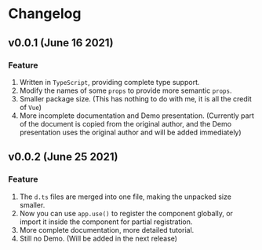 # Changelog

## v0.0.1 (June 16 2021)

### Feature

1. Written in `TypeScript`, providing complete type support.
2. Modify the names of some `props` to provide more semantic `props`.
3. Smaller package size. (This has nothing to do with me, it is all the credit of `Vue`)
4. More incomplete documentation and Demo presentation. (Currently part of the document is copied from the original author, and the Demo presentation uses the original author and will be added immediately)

## v0.0.2 (June 25 2021)

### Feature

1. The `d.ts` files are merged into one file, making the unpacked size smaller.
2. Now you can use `app.use()` to register the component globally, or import it inside the component for partial registration.
3. More complete documentation, more detailed tutorial.
4. Still no Demo. (Will be added in the next release)
